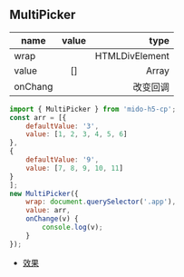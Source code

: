 ## MultiPicker

name|value|type
---|:--:|---:
wrap||HTMLDivElement
value|[]|Array
onChang||改变回调

```js
import { MultiPicker } from 'mido-h5-cp';
const arr = [{
	defaultValue: '3',
	value: [1, 2, 3, 4, 5, 6]
},
{
	defaultValue: '9',
	value: [7, 8, 9, 10, 11]
}
];
new MultiPicker({
	wrap: document.querySelector('.app'),
	value: arr,
	onChange(v) {
		console.log(v);
	}
});
```

- [效果](https://zyxpz.github.io/mido-h5-cp/dist/web/MultiPicker/Basic)